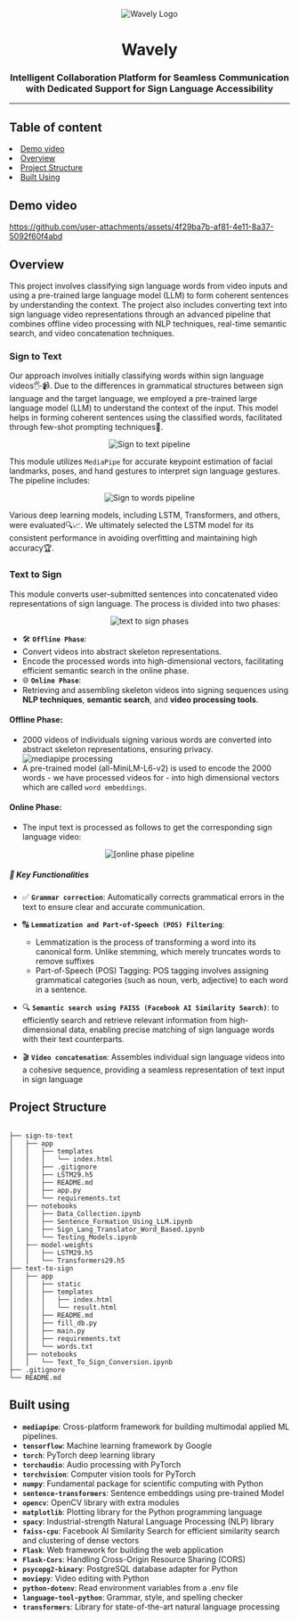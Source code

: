 


<p align="center">
  <img src="https://github.com/user-attachments/assets/c160f8fe-827a-4eef-b20d-2bed7090095f" alt="Wavely Logo" />
</p>
  <h1 align="center">Wavely</h1>
  
  <h3 align="center">  Intelligent Collaboration Platform for Seamless Communication with Dedicated Support for Sign Language Accessibility</h3>
<hr>
<h2> Table of content </h2>
<li><a href="#0">Demo video</a></li>
<li><a href="#1">Overview</a> </li>
<li><a href="#2">Project Structure</a></li>
<li><a href="#3">Built Using</a></li>

<h2 id ="0">Demo video</h2>

https://github.com/user-attachments/assets/4f29ba7b-af81-4e11-8a37-5092f60f4abd

<h2 id ="1"> Overview </h2>
This project involves classifying sign language words from video inputs and using a pre-trained large language model (LLM) to form coherent sentences by understanding the context. The project also includes converting text into sign language video representations through an advanced pipeline that combines offline video processing with NLP techniques, real-time semantic search, and video concatenation techniques.

### Sign to Text
Our approach involves initially classifying words within sign language videos🖐️📹. Due to the differences in grammatical structures between sign language and the target language, we employed a pre-trained large language model (LLM) to understand the context of the input. This model helps in forming coherent sentences using the classified words, facilitated through few-shot prompting techniques🎯.

<p align="center">
  <img src="https://github.com/user-attachments/assets/5257fa66-4cb1-4f2b-8b0d-2494a74c1637" alt="Sign to text pipeline" />
</p>


This module utilizes `MediaPipe` for accurate keypoint estimation of facial landmarks, poses, and hand gestures to interpret sign language gestures. The pipeline includes:

<p align="center">
  <img src="https://github.com/user-attachments/assets/7f441c58-5319-4f71-b98d-595bfddce047" alt="Sign to words pipeline" />
</p>

Various deep learning models, including LSTM, Transformers, and others, were evaluated🔍📈. We ultimately selected the LSTM model for its consistent performance in avoiding overfitting and maintaining high accuracy🏆.

### Text to Sign

This module converts user-submitted sentences into concatenated video representations of sign language. The process is divided into two phases:

<p align="center">
  <img src="https://github.com/user-attachments/assets/a88161c3-48a3-4d89-991a-6aa330459480" alt="text to sign phases" />
</p>

-  🛠️ **`Offline Phase`**:
  - Convert videos into abstract skeleton representations.
  - Encode the processed words into high-dimensional vectors, facilitating efficient semantic search in the online phase.
-  🌐 **`Online Phase`**:
  - Retrieving and assembling skeleton videos into signing sequences using **NLP techniques**, **semantic search**, and **video processing tools**.
  
#### Offline Phase: 
  - 2000 videos of individuals signing various words are converted into abstract skeleton representations, ensuring privacy.
![mediapipe processing](https://github.com/user-attachments/assets/a8be3543-bd0d-48d4-a84d-f93c025ccec1)
  - A pre-trained model (all-MiniLM-L6-v2) is used to encode the 2000 words - we have processed videos for - into high dimensional vectors which are called `word embeddings`.
#### Online Phase:
- The input text is processed as follows to get the corresponding sign language video:

<p align="center">
  <img src="https://github.com/user-attachments/assets/936461db-eb46-4fa8-9833-0340120b98bd" alt="[online phase pipeline" />
</p>

##### 🔑 Key Functionalities

- ✅ **`Grammar correction`**: Automatically corrects grammatical errors in the text to ensure clear and accurate communication.
      
- 🔠 **`Lemmatization and Part-of-Speech (POS) Filtering`**: 
  - Lemmatization is the process of transforming a word into its canonical form. Unlike stemming, which merely truncates words to remove suffixes
  - Part-of-Speech (POS) Tagging: POS tagging involves assigning grammatical categories (such as noun, verb, adjective) to each word in a sentence.
          
- 🔍 **`Semantic search using FAISS (Facebook AI Similarity Search)`**:  to efficiently search and retrieve relevant information from high-dimensional data, enabling precise matching of sign language words with their text counterparts.
      
- 🎬 **`Video concatenation`**: Assembles individual sign language videos into a cohesive sequence, providing a seamless representation of text input in sign language

<h2 id ="2"> Project Structure </h2>

```plaintext

├── sign-to-text
│   ├── app
│   │   ├── templates
│   │   │   └── index.html
│   │   ├── .gitignore
│   │   ├── LSTM29.h5
│   │   ├── README.md
│   │   ├── app.py
│   │   └── requirements.txt
│   ├── notebooks
│   │   ├── Data_Collection.ipynb
│   │   ├── Sentence_Formation_Using_LLM.ipynb
│   │   ├── Sign_Lang_Translator_Word_Based.ipynb
│   │   └── Testing_Models.ipynb
│   ├── model-weights
│   │   ├── LSTM29.h5
│   │   └── Transformers29.h5
├── text-to-sign
│   ├── app
│   │   ├── static
│   │   ├── templates
│   │   │   ├── index.html
│   │   │   └── result.html
│   │   ├── README.md
│   │   ├── fill_db.py
│   │   ├── main.py
│   │   ├── requirements.txt
│   │   └── words.txt
│   ├── notebooks
│   │   └── Text_To_Sign_Conversion.ipynb
├── .gitignore
└── README.md
```

<h2 id ="3">Built using </h2>

- **`mediapipe`**: Cross-platform framework for building multimodal applied ML pipelines.
- **`tensorflow`**: Machine learning framework by Google
- **`torch`**: PyTorch deep learning library 
- **`torchaudio`**: Audio processing with PyTorch 
- **`torchvision`**: Computer vision tools for PyTorch
- **`numpy`**: Fundamental package for scientific computing with Python 
- **`sentence-transformers`**: Sentence embeddings using pre-trained Model
- **`opencv`**: OpenCV library with extra modules
- **`matplotlib`**: Plotting library for the Python programming language 
- **`spacy`**: Industrial-strength Natural Language Processing (NLP) library
- **`faiss-cpu`**: Facebook AI Similarity Search for efficient similarity search and clustering of dense vectors 
- **`Flask`**: Web framework for building the web application
- **`Flask-Cors`**: Handling Cross-Origin Resource Sharing (CORS)
- **`psycopg2-binary`**: PostgreSQL database adapter for Python 
- **`moviepy`**: Video editing with Python 
- **`python-dotenv`**: Read environment variables from a .env file
- **`language-tool-python`**: Grammar, style, and spelling checker
- **`transformers`**: Library for state-of-the-art natural language processing








